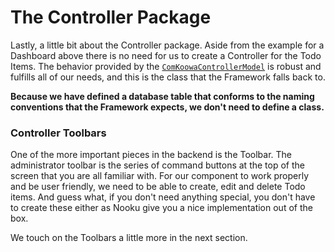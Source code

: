 # The Controller Package

Lastly, a little bit about the Controller package. Aside from the example for a Dashboard above there is no need for us to create
a Controller for the Todo Items. The behavior provided by the [`ComKoowaControllerModel`](http://api.nooku.org/class-ComKoowaControllerModel.html) is robust and fulfills all of our needs,
and this is the class that the Framework falls back to.

**Because we have defined a database table that conforms to the naming conventions that the Framework expects, we don't need to define a class.**

### Controller Toolbars

One of the more important pieces in the backend is the Toolbar. The administrator toolbar is the series of command buttons at the
top of the screen that you are all familiar with. For our component to work properly and be user friendly, we need to
be able to create, edit and delete Todo items. And guess what, if you don't need anything special, you don't have to create these either as Nooku
give you a nice implementation out of the box.

We touch on the Toolbars a little more in the next section.
